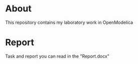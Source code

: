 # About
This repository contains my laboratory work in OpenModelica
# Report 
Task and report you can read in the "Report.docx"